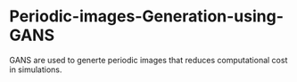 # Periodic-images-Generation-using-GANS
GANS  are used to generte periodic images that reduces computational cost in simulations.
